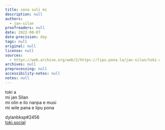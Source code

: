 ```yaml
---
title: sona suli mi
description: null
authors:
  - jan-silan
proofreaders: null
date: 2022-08-07
date-precision: day
tags: null
original: null
license: null
sources:
  - https://web.archive.org/web/2/https://lipu.pona.la/jan-silan/toki-a
archives: null
preprocessing: null
accessibility-notes: null
notes: null
---
```


toki a  
mi jan Silan  
mi olin e ilo nanpa e musi  
mi wile pana e lipu pona

dylanbksp#2456  
<a href="https://toki.social/web/accounts/108779535039897242">toki.social</a>
